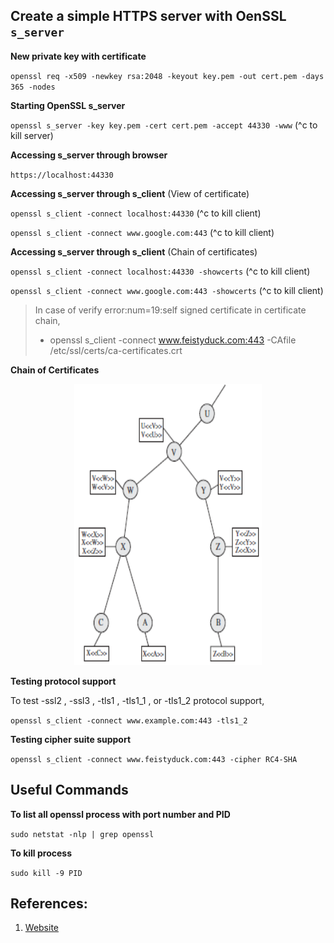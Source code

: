 ## Create a simple HTTPS server with OenSSL ``s_server``

**New private key with certificate**

``openssl req -x509 -newkey rsa:2048 -keyout key.pem -out cert.pem -days 365 -nodes``

**Starting OpenSSL s_server**

``openssl s_server -key key.pem -cert cert.pem -accept 44330 -www``                   (^c to kill server)

**Accessing s_server through browser**

``https://localhost:44330``

**Accessing s_server through s_client** (View of certificate)

``openssl s_client -connect localhost:44330``                                         (^c to kill client)

``openssl s_client -connect www.google.com:443``                                    (^c to kill client)

**Accessing s_server through s_client** (Chain of certificates)

``openssl s_client -connect localhost:44330 -showcerts``                              (^c to kill client)

``openssl s_client -connect www.google.com:443 -showcerts``                         (^c to kill client)

> In case of verify error:num=19:self signed certificate in certificate chain,
> - openssl s_client -connect www.feistyduck.com:443 -CAfile /etc/ssl/certs/ca-certificates.crt

**Chain of Certificates**

<p align=center>
  <img src="Figures/Fig-14.15.png" width="300" height="450" />
</p>  

**Testing protocol support**

To test -ssl2 , -ssl3 , -tls1 , -tls1_1 , or -tls1_2 protocol support,

``openssl s_client -connect www.example.com:443 -tls1_2``

**Testing cipher suite support**

``openssl s_client -connect www.feistyduck.com:443 -cipher RC4-SHA``

## Useful Commands

**To list all openssl process with port number and PID**

``sudo netstat -nlp | grep openssl``

**To kill process**

``sudo kill -9 PID``

## References:

1. [Website](https://blog.jorisvisscher.com/2015/07/22/create-a-simple-https-server-with-openssl-s_server/)
